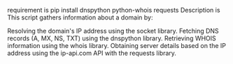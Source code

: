 requirement is
pip install dnspython python-whois requests
Description is
This script gathers information about a domain by:

Resolving the domain's IP address using the socket library.
Fetching DNS records (A, MX, NS, TXT) using the dnspython library.
Retrieving WHOIS information using the whois library.
Obtaining server details based on the IP address using the ip-api.com API with the requests library.

